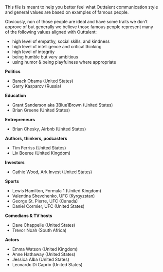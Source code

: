 This file is meant to help you better feel what Outtalent communication style and general values are based on examples of famous people.

Obviously, non of those people are ideal and have some traits we don't approve of but generally we believe those famous people represent many of the following values aligned with Outtalent:
- high level of empathy, social skills, and kindness
- high level of intelligence and critical thinking
- high level of integrity
- being humble but very ambitious
- using humor & being playfulness where appropriate

**Politics**
- Barack Obama (United States)
- Garry Kasparov (Russia)

**Education**
- Grant Sanderson aka 3Blue1Brown (United States)
- Brian Greene (United States)

**Entrepreneurs**
- Brian Chesky, Airbnb (United States)

**Authors, thinkers, podcasters**
- Tim Ferriss (United States)
- Liv Boeree (United Kingdom)

**Investors**
- Cathie Wood, Ark Invest (United States)

**Sports**
- Lewis Hamilton, Formula 1 (United Kingdom)
- Valentina Shevchenko, UFC (Kyrgyzstan)
- George St. Pierre, UFC (Canada)
- Daniel Cormier, UFC (United States)

**Comedians & TV hosts**
- Dave Chappelle (United States)
- Trevor Noah (South Africa)

**Actors**
- Emma Watson (United Kingdom)
- Anne Hathaway (United States)
- Jessica Alba (United States)
- Leonardo Di Caprio (United States)
